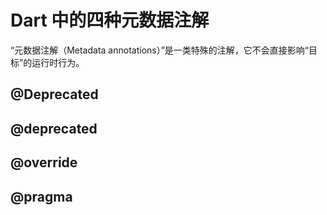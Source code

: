 # Dart 中的四种元数据注解

“元数据注解（Metadata annotations）”是一类特殊的注解，它不会直接影响“目标”的运行时行为。

## @Deprecated

## @deprecated

## @override

## @pragma

